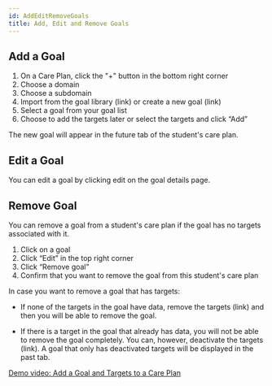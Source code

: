 ```yaml
---
id: AddEditRemoveGoals
title: Add, Edit and Remove Goals
---
```

## Add a Goal 

1. On a Care Plan, click the "+" button in the bottom right corner 
2. Choose a domain 
3. Choose a subdomain 
4. Import from the goal library (link) or create a new goal (link) 
5. Select a goal from your goal list 
6. Choose to add the targets later or select the targets and click “Add” 

The new goal will appear in the future tab of the student's care plan. 

 ## Edit a Goal 

You can edit a goal by clicking edit on the goal details page.  


## Remove Goal 

You can remove a goal from a student's care plan if the goal has no targets associated with it. 

1. Click on a goal 
2. Click “Edit” in the top right corner 
3. Click “Remove goal” 
4. Confirm that you want to remove the goal from this student's care plan 

In case you want to remove a goal that has targets: 

- If none of the targets in the goal have data, remove the targets (link) and then you will be able to remove the goal. 

- If there is a target in the goal that already has data, you will not be able to remove the goal completely. You can, however, deactivate the targets (link). A goal that only has deactivated targets will be displayed in the past tab. 

[Demo video: Add a Goal and Targets to a Care Plan](https://youtu.be/_DCx4QZ3VQA "Title")